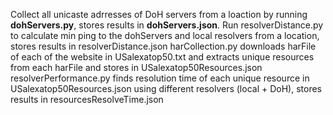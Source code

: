Collect all unicaste adrresses of DoH servers from a loaction by running **dohServers.py**, stores results in **dohServers.json**.
Run resolverDistance.py to calculate min ping to the dohServers and local resolvers from a location, stores results in resolverDistance.json
harCollection.py downloads harFile of each of the website in USalexatop50.txt and extracts unique resources from each harFile and stores in USalexatop50Resources.json
resolverPerformance.py finds resolution time of each unique resource in USalexatop50Resources.json using different resolvers (local + DoH), stores results in resourcesResolveTime.json
